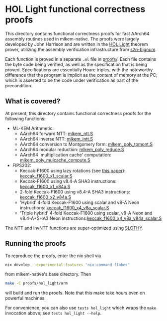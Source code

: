 [//]: # (SPDX-License-Identifier: CC-BY-4.0)

# HOL Light functional correctness proofs

This directory contains functional correctness proofs for fast AArch64 assembly routines
used in mlkem-native. The proofs were largely developed by John Harrison
and are written in the [HOL Light](https://hol-light.github.io/) theorem
prover, utilizing the assembly verification infrastructure from [s2n-bignum](https://github.com/awslabs/s2n-bignum).

Each function is proved in a separate `.ml` file in [proofs/](proofs). Each file
contains the byte code being verified, as well as the specification that is being
proved. Specifications are essentially Hoare triples, with the noteworthy difference
that the program is implicit as the content of memory at the PC; which is asserted to
be the code under verification as part of the precondition.

## What is covered?

At present, this directory contains functional correctness proofs for the following functions:

- ML-KEM Arithmetic:
  * AArch64 forward NTT: [mlkem_ntt.S](mlkem/mlkem_ntt.S)
  * AArch64 inverse NTT: [mlkem_intt.S](mlkem/mlkem_intt.S)
  * AArch64 conversion to Montgomery form: [mlkem_poly_tomont.S](mlkem/mlkem_poly_tomont.S)
  * AArch64 modular reduction: [mlkem_poly_reduce.S](mlkem/mlkem_poly_reduce.S)
  * AArch64 'multiplication cache' computation: [mlkem_poly_mulcache_compute.S](mlkem/mlkem_poly_mulcache_compute.S)
- FIPS202:
  * Keccak-F1600 using lazy rotations (see [this paper](https://eprint.iacr.org/2022/1243)): [keccak_f1600_x1_scalar.S](mlkem/keccak_f1600_x1_scalar.S)
  * Keccak-F1600 using v8.4-A SHA3 instructions: [keccak_f1600_x1_v84a.S](mlkem/keccak_f1600_x1_v84a.S)
  * 2-fold Keccak-F1600 using v8.4-A SHA3 instructions: [keccak_f1600_x2_v84a.S](mlkem/keccak_f1600_x2_v84a.S)
  * 'Hybrid' 4-fold Keccak-F1600 using scalar and v8-A Neon instructions: [keccak_f1600_x4_v8a_scalar.S](mlkem/keccak_f1600_x4_v8a_scalar.S)
  * 'Triple hybrid' 4-fold Keccak-F1600 using scalar, v8-A Neon and v8.4-A+SHA3 Neon instructions:[keccak_f1600_x4_v8a_v84a_scalar.S](mlkem/keccak_f1600_x4_v8a_v84a_scalar.S)

The NTT and invNTT functions are super-optimized using [SLOTHY](https://github.com/slothy-optimizer/slothy/).

## Running the proofs

To reproduce the proofs, enter the nix shell via

```bash
nix develop --experimental-features 'nix-command flakes'
```

from mlkem-native's base directory. Then

```bash
make -C proofs/hol_light/arm
```

will build and run the proofs. Note that this make take hours even on powerful machines.

For convenience, you can also use `tests hol_light` which wraps the `make` invocation above; see `tests hol_light --help`.

